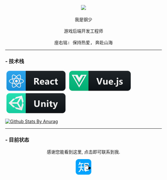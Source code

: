 <p align="center">
<img src="https://media.giphy.com/media/MeJgB3yMMwIaHmKD4z/giphy.gif" width="30%">
  <br>
  <br>
  <samp>
    我是钢少
    <br>
    <br>
    游戏后端开发工程师
    <br>
    <br>
    座右铭: 保持热爱, 奔赴山海
  </samp>
</p>
  
---

### - 技术栈

<p>
  <img src="/img/react.svg" alt="react" style="vertical-align:top; margin:4px">
  <img src="/img/vue.svg" alt="react" style="vertical-align:top; margin:4px">
  <img src="/img/unity.svg" alt="react" style="vertical-align:top; margin:4px">

  [![Github Stats By Anurag](https://github-readme-stats.vercel.app/api?username=quadrified&show_icons=true&title_color=fff&icon_color=79ff97&text_color=9f9f9f&bg_color=151515)](https://github.com/anuraghazra/github-readme-stats)

</p>

---

### - 目前状态

<p align="center"> 
  <span> 感谢您能看到这里, 点击即可联系到我. </span>
</p>

<p align="center">
  <a href="https://www.zhihu.com/people/nextleaf"><img src="./img/zhihu.jpg" width="50px"></a>
</p>